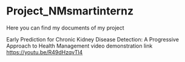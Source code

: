 # Project_NMsmartinternz
Here you can find my documents of my project

Early Prediction for Chronic Kidney Disease Detection: A Progressive Approach to Health Management
video demonstration link https://youtu.be/R49dHzqvTl4
